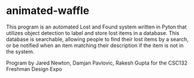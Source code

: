 # animated-waffle
This program is an automated Lost and Found system written in Pyton that utilizes object detection to label and store lost items in a database. This database is searchable, allowing people to find their lost items by a search, or be notified when an item matching their description if the item is not in the system.

Program by Jared Newton, Damjan Pavlovic, Rakesh Gupta for the CSC132 Freshman Design Expo
